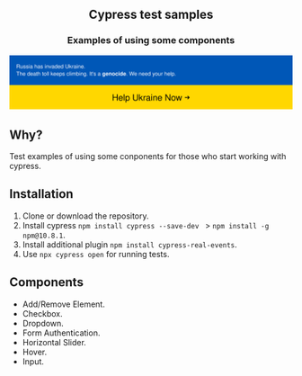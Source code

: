 <h2 align="center">Cypress test samples</h2>
<h3 align="center">Examples of using some components</h3>

[![Stand With Ukraine](https://raw.githubusercontent.com/vshymanskyy/StandWithUkraine/main/banner2-direct.svg)](https://vshymanskyy.github.io/StandWithUkraine/)

## Why?
Test examples of using some conponents for those who start working with cypress.

## Installation
1. Clone or download the repository.
2. Install cypress  `npm install cypress --save-dev ` > `npm install -g npm@10.8.1`.
3. Install additional plugin `npm install cypress-real-events`.
4. Use `npx cypress open` for running tests.

## Components
- Add/Remove Element.
- Checkbox.
- Dropdown.
- Form Authentication.
- Horizontal Slider.
- Hover.
- Input.
